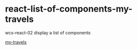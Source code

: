 # react-list-of-components-my-travels

wcs-react-02 display a list of components

[my-travels](https://cristina-ferreira.github.io/react-list-of-components-my-travels)


